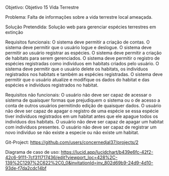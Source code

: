 Objetivo:
Objetivo 15
Vida Terrestre

Problema:
Falta de informações sobre a vida terrestre local ameaçada.

Solução Pretendida:
Solução web para gerenciar espécies terrestres em extinção

Requisitos funcionais:
O sistema deve permitir a criação de contas.
O sistema deve permitir que o usuário logue e deslogue.
O sistema deve permitir ao usuário registrar as espécies.
O sistema deve permitir a criação de habitats para serem gerenciados.
O sistema deve permitir o registro de espécies registradas como indivíduos em habitats criados pelo usuário.
O sistema deve permitir que o usuário delete os habitats, os indivíduos registrados nos habitats e também as espécies registradas.
O sistema deve permitir que o usuário atualize e modifique os dados do habitat e das espécies e indivíduos registrados no habitat.

Requisitos não funcionais:
O usuário não deve ser capaz de acessar o sistema de quaisquer formas que prejudiquem o sistema ou o de acesso a conta de outros usuários permitindo edição de quaisquer dados.
O usuário não deve ser capaz de apagar o registro de uma espécie se essa espécie tiver indivíduos registrados em um habitat antes que ele apague todos os indivíduos dos habitats.
O usuário não deve ser capaz de apagar um habitat com indivíduos presentes.
O usuário não deve ser capaz de registrar um novo indivíduo se não existe a especie ou não existe um habitat.

Git-Project: https://github.com/users/concernedjal37/projects/2

Diagrama de caso de uso: https://lucid.app/lucidchart/b439e6fc-42f2-42c6-9111-7cf311717436/edit?viewport_loc=428%2C-139%2C1297%2C622%2C0_0&invitationId=inv_802d69b9-24d9-4d10-93de-f7da2cdc14bf